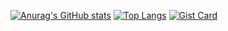 [![Anurag's GitHub stats](https://github-readme-stats.vercel.app/api?username=drekunia)](https://github.com/anuraghazra/github-readme-stats)
[![Top Langs](https://github-readme-stats.vercel.app/api/top-langs/?username=drekunia)](https://github.com/anuraghazra/github-readme-stats)
[![Gist Card](https://github-readme-stats.vercel.app/api/gist?id=90a76f676223dd470373bce08f472309)](https://gist.github.com/drekunia/90a76f676223dd470373bce08f472309)

<!--
**andrekurniiawan/andrekurniiawan** is a ✨ _special_ ✨ repository because its `README.md` (this file) appears on your GitHub profile.

Here are some ideas to get you started:

- 🔭 I’m currently working on ...
- 🌱 I’m currently learning ...
- 👯 I’m looking to collaborate on ...
- 🤔 I’m looking for help with ...
- 💬 Ask me about ...
- 📫 How to reach me: ...
- 😄 Pronouns: ...
- ⚡ Fun fact: ...
-->
